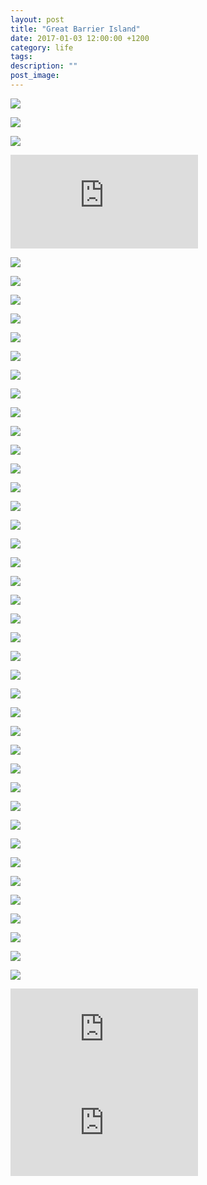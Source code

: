 ```yaml
---
layout: post
title: "Great Barrier Island"
date: 2017-01-03 12:00:00 +1200
category: life
tags: 
description: ""
post_image:
---
```

[![](http://farm1.static.flickr.com/690/31276606463_e97b8033be_c.jpg)](http://farm1.static.flickr.com/690/31276606463_e669a6e592_o.jpg)

[![](http://farm1.static.flickr.com/607/31938730692_69be2e295e_c.jpg)](http://farm1.static.flickr.com/607/31938730692_1cdfcb2490_o.jpg)

[![](http://farm1.static.flickr.com/585/31711615480_ff77fbc33f_c.jpg)](http://farm1.static.flickr.com/585/31711615480_921a1d37d9_o.jpg)


<div class="google-maps">
<iframe src="https://www.youtube.com/embed/WIFRKMUB3KA?feature=oembed" frameborder="0" style="border:0"></iframe>
</div>

[![](http://farm1.static.flickr.com/539/31276606793_a9fe28b10a_c.jpg)](http://farm1.static.flickr.com/539/31276606793_bd6e8e9ba6_o.jpg)

[![](http://farm1.static.flickr.com/643/31969155551_3b2aedb39d_c.jpg)](http://farm1.static.flickr.com/643/31969155551_85f52ee9e9_o.jpg)

[![](http://farm1.static.flickr.com/491/31276607333_02fcf7c5f0_c.jpg)](http://farm1.static.flickr.com/491/31276607333_9ee37269c1_o.jpg)

[![](http://farm1.static.flickr.com/401/32048027526_f1d414c78d_c.jpg)](http://farm1.static.flickr.com/401/32048027526_cb58c70f79_o.jpg)

[![](http://farm1.static.flickr.com/709/31276607803_b907af5032_c.jpg)](http://farm1.static.flickr.com/709/31276607803_852361ecf4_o.jpg)

[![](http://farm1.static.flickr.com/409/32048027866_151d4eb5e8_c.jpg)](http://farm1.static.flickr.com/409/32048027866_fa796858b3_o.jpg)

[![](http://farm1.static.flickr.com/700/31969157421_95eb7daf98_c.jpg)](http://farm1.static.flickr.com/700/31969157421_8eb8b57e1b_o.jpg)

[![](http://farm1.static.flickr.com/526/31711624050_f1bb102df6_c.jpg)](http://farm1.static.flickr.com/526/31711624050_1a678ece73_o.jpg)

[![](http://farm1.static.flickr.com/748/32048028366_289c7bd497_c.jpg)](http://farm1.static.flickr.com/748/32048028366_8bab137947_o.jpg)

[![](http://farm1.static.flickr.com/751/31969157701_842b4b1b93_c.jpg)](http://farm1.static.flickr.com/751/31969157701_ed6b232ec3_o.jpg)

[![](http://farm1.static.flickr.com/257/31711624580_c5457723b4_c.jpg)](http://farm1.static.flickr.com/257/31711624580_e3dae30abd_o.jpg)

[![](http://farm1.static.flickr.com/341/31276601393_07e8a3d190_c.jpg)](http://farm1.static.flickr.com/341/31276601393_8a435bcb6d_o.jpg)

[![](http://farm1.static.flickr.com/305/31969158121_fd542ed1e0_c.jpg)](http://farm1.static.flickr.com/305/31969158121_ece93e9636_o.jpg)

[![](http://farm1.static.flickr.com/424/31711625190_e8a3eaab1f_c.jpg)](http://farm1.static.flickr.com/424/31711625190_2b3b5be608_o.jpg)

[![](http://farm1.static.flickr.com/410/31969159221_d6ef60574b_c.jpg)](http://farm1.static.flickr.com/410/31969159221_7ff8493431_o.jpg)

[![](http://farm1.static.flickr.com/457/31711626050_08d40b2183_c.jpg)](http://farm1.static.flickr.com/457/31711626050_88d70d9a03_o.jpg)

[![](http://farm1.static.flickr.com/479/31711626440_68de3e070d_c.jpg)](http://farm1.static.flickr.com/479/31711626440_9f9aca5808_o.jpg)

[![](http://farm1.static.flickr.com/467/31711626720_8592a72a0e_c.jpg)](http://farm1.static.flickr.com/467/31711626720_e83f9b2083_o.jpg)

[![](http://farm1.static.flickr.com/526/31711627010_8dd9213e25_c.jpg)](http://farm1.static.flickr.com/526/31711627010_7e8fcc4a46_o.jpg)

[![](http://farm1.static.flickr.com/435/31711627290_abcd2621b8_c.jpg)](http://farm1.static.flickr.com/435/31711627290_9e7f0e9254_o.jpg)

[![](http://farm1.static.flickr.com/357/31711627720_df043e3403_c.jpg)](http://farm1.static.flickr.com/357/31711627720_77ff9db1a0_o.jpg)

[![](http://farm1.static.flickr.com/753/31711628410_e22cca9254_c.jpg)](http://farm1.static.flickr.com/753/31711628410_34281159e8_o.jpg)

[![](http://farm1.static.flickr.com/405/31711628780_2b9c04bbc9_c.jpg)](http://farm1.static.flickr.com/405/31711628780_fb7336fbca_o.jpg)

[![](http://farm1.static.flickr.com/780/31969155281_49cd1373df_c.jpg)](http://farm1.static.flickr.com/780/31969155281_33f20d20f9_o.jpg)

[![](http://farm1.static.flickr.com/675/31276605433_23151cd82e_c.jpg)](http://farm1.static.flickr.com/675/31276605433_5f4fe26e56_o.jpg)

[![](http://farm1.static.flickr.com/667/32048026366_c14ba1f8af_c.jpg)](http://farm1.static.flickr.com/667/32048026366_4c7ac08df0_o.jpg)

[![](http://farm1.static.flickr.com/495/31276604763_e627528e46_c.jpg)](http://farm1.static.flickr.com/495/31276604763_c32050c6d6_o.jpg)

[![](http://farm1.static.flickr.com/375/31938730962_444d068987_c.jpg)](http://farm1.static.flickr.com/375/31938730962_86a6070b84_o.jpg)

[![](http://farm1.static.flickr.com/750/32048025976_551173ca2e_c.jpg)](http://farm1.static.flickr.com/750/32048025976_827c9f718b_o.jpg)

[![](http://farm1.static.flickr.com/588/31276604063_aef16840db_c.jpg)](http://farm1.static.flickr.com/588/31276604063_9422b814c2_o.jpg)

[![](http://farm1.static.flickr.com/589/32048025746_da013b996e_c.jpg)](http://farm1.static.flickr.com/589/32048025746_bfb9fdb3e5_o.jpg)

[![](http://farm1.static.flickr.com/503/31276603513_fe870c5017_c.jpg)](http://farm1.static.flickr.com/503/31276603513_5febb2b768_o.jpg)

[![](http://farm1.static.flickr.com/504/32048025456_001d86b9c6_c.jpg)](http://farm1.static.flickr.com/504/32048025456_b3365c9d21_o.jpg)

[![](http://farm6.static.flickr.com/5603/31276602913_6281d5c183_c.jpg)](http://farm6.static.flickr.com/5603/31276602913_fba96813fd_o.jpg)

[![](http://farm1.static.flickr.com/475/31711616210_b349304cb9_c.jpg)](http://farm1.static.flickr.com/475/31711616210_2dabb97431_o.jpg)

[![](http://farm6.static.flickr.com/5606/31938732102_6db1f1bba6_c.jpg)](http://farm6.static.flickr.com/5606/31938732102_174e8f0855_o.jpg)

[![](http://farm1.static.flickr.com/398/32048024976_a1ac4213f0_c.jpg)](http://farm1.static.flickr.com/398/32048024976_ea5cc00751_o.jpg)

[![](http://farm1.static.flickr.com/338/31938731562_91d1934580_c.jpg)](http://farm1.static.flickr.com/338/31938731562_a2f7e17027_o.jpg)

[![](http://farm1.static.flickr.com/723/31938731302_bce012b0fc_c.jpg)](http://farm1.static.flickr.com/723/31938731302_69ef456cee_o.jpg)


<div class="google-maps">
<iframe src="https://www.youtube.com/embed/4n06EqNqVRo?feature=oembed" frameborder="0" style="border:0"></iframe>
</div>

<div class="google-maps">
<iframe src="https://www.youtube.com/embed/jPnYHyXlovg?feature=oembed" frameborder="0" style="border:0"></iframe>
</div>
